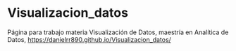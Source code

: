 # Visualizacion_datos
Página para trabajo materia Visualización de Datos, maestría en Analítica de Datos,  https://danielrr890.github.io/Visualizacion_datos/
